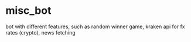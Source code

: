# misc_bot
bot with different features, such as random winner game, kraken api for fx rates (crypto), news fetching
